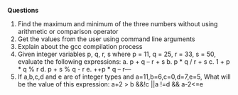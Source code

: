 **Questions**

1. Find the maximum and minimum of the three numbers without using arithmetic or comparison operator
2. Get the values from the user using command line arguments
3. Explain about the gcc compilation process
4. Given integer variables p, q, r, s where p = 11, q = 25, r = 33, s = 50, evaluate the following expressions:
 a. p + q – r + s
 b. p * q / r + s
 c. 1 + p * q % r
 d. p + s % q - r
 e. ++p * q – r––
5. If a,b,c,d and e are of integer types and a=11,b=6,c=0,d=7,e=5, What will be the value of this expression:
 a+2 > b &&!c ||a !=d && a-2<=e
